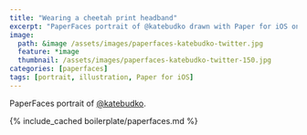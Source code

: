 ```yaml
---
title: "Wearing a cheetah print headband"
excerpt: "PaperFaces portrait of @katebudko drawn with Paper for iOS on an iPad."
image: 
  path: &image /assets/images/paperfaces-katebudko-twitter.jpg 
  feature: *image
  thumbnail: /assets/images/paperfaces-katebudko-twitter-150.jpg
categories: [paperfaces]
tags: [portrait, illustration, Paper for iOS]
---
```


PaperFaces portrait of [@katebudko](https://twitter.com/katebudko).

{% include_cached boilerplate/paperfaces.md %}
